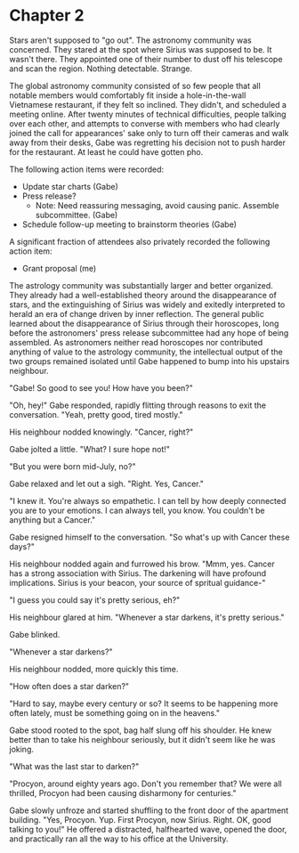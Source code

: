 # Chapter 2

Stars aren't supposed to "go out". The astronomy community was concerned. They stared at the spot where Sirius was supposed to be. It wasn't there. They appointed one of their number to dust off his telescope and scan the region. Nothing detectable. Strange.

The global astronomy community consisted of so few people that all notable members would comfortably fit inside a hole-in-the-wall Vietnamese restaurant, if they felt so inclined. They didn't, and scheduled a meeting online. After twenty minutes of technical difficulties, people talking over each other, and attempts to converse with members who had clearly joined the call for appearances' sake only to turn off their cameras and walk away from their desks, Gabe was regretting his decision not to push harder for the restaurant. At least he could have gotten pho.

The following action items were recorded:

-   Update star charts (Gabe)
-   Press release?
    -   Note: Need reassuring messaging, avoid causing panic. Assemble subcommittee. (Gabe)
-   Schedule follow-up meeting to brainstorm theories (Gabe)

A significant fraction of attendees also privately recorded the following action item:

-   Grant proposal (me)

The astrology community was substantially larger and better organized. They already had a well-established theory around the disappearance of stars, and the extinguishing of Sirius was widely and exitedly interpreted to herald an era of change driven by inner reflection. The general public learned about the disappearance of Sirius through their horoscopes, long before the astronomers' press release subcommittee had any hope of being assembled. As astronomers neither read horoscopes nor contributed anything of value to the astrology community, the intellectual output of the two groups remained isolated until Gabe happened to bump into his upstairs neighbour.

"Gabe! So good to see you! How have you been?"

"Oh, hey!" Gabe responded, rapidly flitting through reasons to exit the conversation. "Yeah, pretty good, tired mostly."

His neighbour nodded knowingly. "Cancer, right?"

Gabe jolted a little. "What? I sure hope not!"

"But you were born mid-July, no?"

Gabe relaxed and let out a sigh. "Right. Yes, Cancer."

"I knew it. You're always so empathetic. I can tell by how deeply connected you are to your emotions. I can always tell, you know. You couldn't be anything but a Cancer."

Gabe resigned himself to the conversation. "So what's up with Cancer these days?"

His neighbour nodded again and furrowed his brow. "Mmm, yes. Cancer has a strong association with Sirius. The darkening will have profound implications. Sirius is your beacon, your source of spritual guidance-"

"I guess you could say it's pretty serious, eh?"

His neighbour glared at him. "Whenever a star darkens, it's pretty serious."

Gabe blinked.

"Whenever a star darkens?"

His neighbour nodded, more quickly this time.

"How often does a star darken?"

"Hard to say, maybe every century or so? It seems to be happening more often lately, must be something going on in the heavens."

Gabe stood rooted to the spot, bag half slung off his shoulder. He knew better than to take his neighbour seriously, but it didn't seem like he was joking.

"What was the last star to darken?"

"Procyon, around eighty years ago. Don't you remember that? We were all thrilled, Procyon had been causing disharmony for centuries."

Gabe slowly unfroze and started shuffling to the front door of the apartment building. "Yes, Procyon. Yup. First Procyon, now Sirius. Right. OK, good talking to you!" He offered a distracted, halfhearted wave, opened the door, and practically ran all the way to his office at the University.
